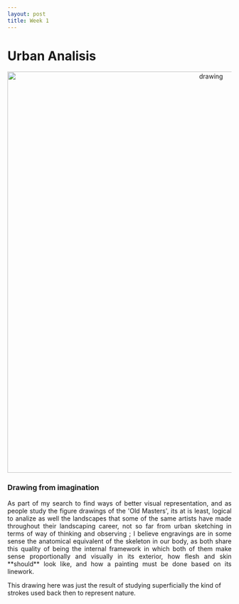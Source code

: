 ```yaml
---
layout: post
title: Week 1
---
```


# Urban Analisis




<p align="center">
  <img src="{{site.baseurl}}/assets/images/187_2238.jpg" alt="drawing" width="900"/>
</p>

### Drawing from imagination

<p align="justify">
  As part of my search to find ways of better visual representation, and as people study the figure drawings of the 'Old Masters', its at is least, logical to analize as well the landscapes that some of the same artists have made throughout their landscaping career, not so far from urban sketching in terms of way of thinking and observing ; I believe engravings are in some sense the anatomical equivalent of the skeleton in our body, as both share this quality of being the internal framework in which both of them make sense proportionally and visually in its exterior, how flesh and skin **should** look like, and how a painting must be done based on its linework.
  
  This drawing here was just the result of studying superficially the kind of strokes used back then to represent nature.
</p>
